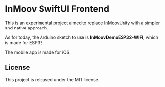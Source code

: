 # InMoov SwiftUI Frontend

This is an experimental project aimed to replace [InMoovUnity](https://github.com/demonixis/InMoovUnity) with a simpler and native approach.

As for today, the Arduino sketch to use is **InMoovDemoESP32-WIFI**, which is made for ESP32.

The mobile app is made for iOS.

## License
This project is released under the MIT license.